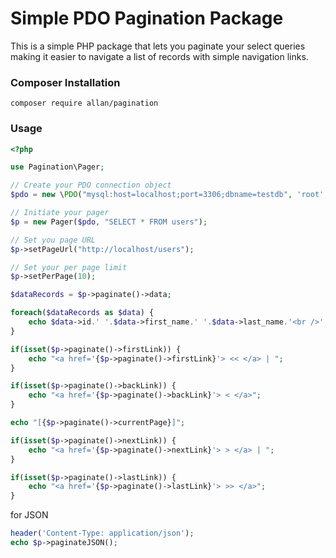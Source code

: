 # Simple PDO Pagination Package

This is a simple PHP package that lets you paginate your select queries 
making it easier to navigate a list of records with simple navigation links.
### Composer Installation

```composer require allan/pagination```

### Usage
```php
<?php

use Pagination\Pager;

// Create your PDO connection object
$pdo = new \PDO("mysql:host=localhost;port=3306;dbname=testdb", 'root', 'r00t');

// Initiate your pager
$p = new Pager($pdo, "SELECT * FROM users"); 

// Set you page URL
$p->setPageUrl("http://localhost/users");

// Set your per page limit
$p->setPerPage(10);

$dataRecords = $p->paginate()->data;

foreach($dataRecords as $data) {
    echo $data->id.' '.$data->first_name.' '.$data->last_name.'<br />';
}

if(isset($p->paginate()->firstLink)) {
    echo "<a href='{$p->paginate()->firstLink}'> << </a> | ";
}

if(isset($p->paginate()->backLink)) {
    echo "<a href='{$p->paginate()->backLink}'> < </a>";
}

echo "[{$p->paginate()->currentPage}]";

if(isset($p->paginate()->nextLink)) {
    echo "<a href='{$p->paginate()->nextLink}'> > </a> | ";
}

if(isset($p->paginate()->lastLink)) {
    echo "<a href='{$p->paginate()->lastLink}'> >> </a>";
}
```

for JSON
```php
header('Content-Type: application/json');
echo $p->paginateJSON();
```
